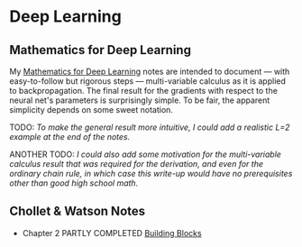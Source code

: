 # Deep Learning

## Mathematics for Deep Learning

My [Mathematics for Deep Learning](./mma-notes/MathematicsForDeepLearning.nb.pdf) notes are intended to document &mdash; with easy-to-follow but rigorous steps &mdash; multi-variable calculus as it is  applied to backpropagation. The final result for the gradients with respect to the neural net's parameters is surprisingly simple. To be fair, the apparent simplicity depends on some sweet notation.

TODO: *To make the general result more intuitive, I could add a realistic L=2 example at the end of the notes.*

ANOTHER TODO: *I could also add some motivation for the multi-variable calculus result that was required for the derivation, and even for the ordinary chain rule, in which case this write-up would have no prerequisites other than good high school math.*

## Chollet &amp; Watson Notes

* Chapter 2 PARTLY COMPLETED [Building Blocks](./chollet-watson/cw_ch02-building_blocks.py)
